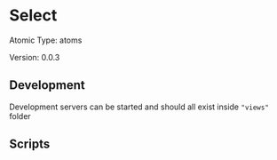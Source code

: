 # Select

Atomic Type: atoms

Version: 0.0.3

## Development

Development servers can be started and should all exist inside `"views"` folder

## Scripts
